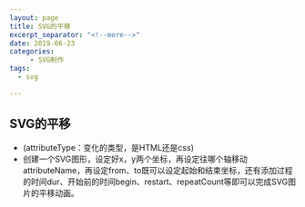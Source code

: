 ```yaml
---
layout: page
title: SVG的平移
excerpt_separator: "<!--more-->"
date: 2019-06-23
categories:
     - SVG制作
tags:
  - svg

---
```


<!--more-->
## SVG的平移
<head>
  <meta charset="UTF-8">
<style> 
.ping
{
width:100px;
height500px;
background:white;
animation:ping 5s;
animation-iteration-count: infinite;
attributeName="x";
}

@keyframes ping
{
From="50";
to="300";
dur="4s";
begin="1s";
}
</style>
</head>
<body>

<div class="ping"></div>
</body>

- (attributeType：变化的类型，是HTML还是css)
- 创建一个SVG图形，设定好x，y两个坐标，再设定往哪个轴移动attributeName，再设定from、to既可以设定起始和结束坐标，还有添加过程的时间dur、开始前的时间begin、restart、repeatCount等即可以完成SVG图片的平移动画。
